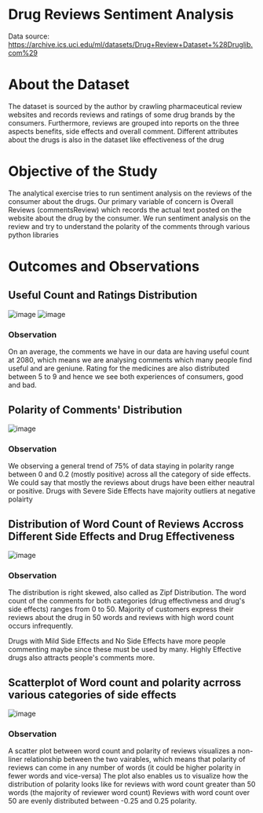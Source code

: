 # Drug Reviews Sentiment Analysis
 
 Data source: https://archive.ics.uci.edu/ml/datasets/Drug+Review+Dataset+%28Druglib.com%29

# About the Dataset
The dataset is sourced by the author by crawling pharmaceutical review websites and records reviews and ratings of some drug brands by the consumers. Furthermore, reviews are grouped into reports on the three aspects benefits, side effects and overall comment. Different attributes about the drugs is also in the dataset like effectiveness of the drug

# Objective of the Study
The analytical exercise tries to run sentiment analysis on the reviews of the consumer about the drugs. Our primary variable of concern is Overall Reviews (commentsReview) which records the actual text posted on the website about the drug by the consumer. 
We run sentiment analysis on the review and try to understand the polarity of the comments through various python libraries

# Outcomes and Observations

## Useful Count and Ratings Distribution
![image](https://user-images.githubusercontent.com/98545133/190706922-6d69070c-3f7d-420f-a4a7-1d373f2fcfc1.png)
![image](https://user-images.githubusercontent.com/98545133/190706971-72a6d400-1ef6-4f8d-b29b-556c14a7b227.png)

### Observation
On an average, the comments we have in our data are having useful count at 2080, which means we are analysing comments which many people find useful and are geniune.
Rating for the medicines are also distributed between 5 to 9 and hence we see both experiences of consumers, good and bad.

## Polarity of Comments' Distribution
![image](https://user-images.githubusercontent.com/98545133/190707778-740c374d-8dc1-471c-8d16-e5d3555c9741.png)

### Observation
We observing a general trend of 75% of data staying in polarity range between 0 and 0.2 (mostly positive) across all the category of side effects. We could say that mostly the reviews about drugs have been either neautral or positive. Drugs with Severe Side Effects have majority outliers at negative polairty


## Distribution of Word Count of Reviews Accross Different Side Effects and Drug Effectiveness
![image](https://user-images.githubusercontent.com/98545133/190707987-65438151-70d8-483a-b8e3-af009fdcca7b.png)

### Observation
The distribution is right skewed, also called as Zipf Distribution. The word count of the comments for both categories (drug effectivness and drug's side effects) ranges from 0 to 50. Majority of customers express their reviews about the drug in 50 words and reviews with high word count occurs infrequently.

Drugs with Mild Side Effects and No Side Effects have more people commenting maybe since these must be used by many. Highly Effective drugs also attracts people's comments more.


## Scatterplot of Word count and polarity acrross various categories of side effects
![image](https://user-images.githubusercontent.com/98545133/190708065-769ef599-f68f-4487-8fd7-174131d1cf2a.png)

### Observation
A scatter plot between word count and polarity of reviews visualizes a non-liner relationship between the two vairables, which means that polarity of reviews can come in any number of words (it could be higher polarity in fewer words and vice-versa) The plot also enables us to visualize how the distribution of polarity looks like for reviews with word count greater than 50 words (the majority of reviewer word count) Reviews with word count over 50 are evenly distributed between -0.25 and 0.25 polarity.

